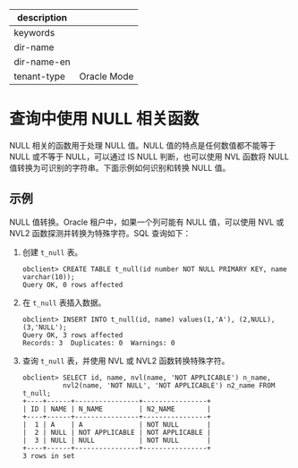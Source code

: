 |description||
|---|---|
|keywords||
|dir-name||
|dir-name-en||
|tenant-type|Oracle Mode|

# 查询中使用 NULL 相关函数

NULL 相关的函数用于处理 NULL 值。NULL 值的特点是任何数值都不能等于 NULL 或不等于 NULL，可以通过 IS NULL 判断，也可以使用 NVL 函数将 NULL 值转换为可识别的字符串。下面示例如何识别和转换 NULL 值。

## 示例

NULL 值转换。Oracle 租户中，如果一个列可能有 NULL 值，可以使用 NVL 或 NVL2 函数探测并转换为特殊字符。SQL 查询如下：​

1. 创建 `t_null` 表。

   ```unknow
   obclient> CREATE TABLE t_null(id number NOT NULL PRIMARY KEY, name varchar(10));
   Query OK, 0 rows affected
   ```

2. 在 `t_null` 表插入数据。

   ```unknow
   obclient> INSERT INTO t_null(id, name) values(1,'A'), (2,NULL), (3,'NULL');
   Query OK, 3 rows affected
   Records: 3  Duplicates: 0  Warnings: 0
   ```

3. 查询 `t_null` 表，并使用 NVL 或 NVL2 函数转换特殊字符。

   ```unknow
   obclient> SELECT id, name, nvl(name, 'NOT APPLICABLE') n_name, 
             nvl2(name, 'NOT NULL', 'NOT APPLICABLE') n2_name FROM t_null;
   +----+------+----------------+----------------+
   | ID | NAME | N_NAME         | N2_NAME        |
   +----+------+----------------+----------------+
   |  1 | A    | A              | NOT NULL       |
   |  2 | NULL | NOT APPLICABLE | NOT APPLICABLE |
   |  3 | NULL | NULL           | NOT NULL       |
   +----+------+----------------+----------------+
   3 rows in set
   ```
